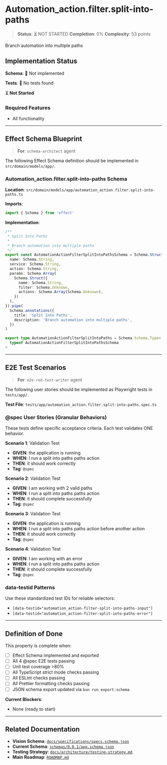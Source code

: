 # Automation_action.filter.split-into-paths

> **Status**: ⏳ NOT STARTED
> **Completion**: 0%
> **Complexity**: 53 points

Branch automation into multiple paths

## Implementation Status

**Schema**: 🔴 Not implemented

**Tests**: 🔴 No tests found

⏳ **Not Started**

### Required Features

- All functionality

---

## Effect Schema Blueprint

> **For**: `schema-architect` agent

The following Effect Schema definition should be implemented in `src/domain/models/app/`.

### Automation_action.filter.split-into-paths Schema

**Location**: `src/domain/models/app/automation_action.filter.split-into-paths.ts`

**Imports**:

```typescript
import { Schema } from 'effect'
```

**Implementation**:

```typescript
/**
 * Split Into Paths
 *
 * Branch automation into multiple paths
 */
export const AutomationActionFilterSplitIntoPathsSchema = Schema.Struct({
  name: Schema.String,
  service: Schema.String,
  action: Schema.String,
  params: Schema.Array(
    Schema.Struct({
      name: Schema.String,
      filter: Schema.Unknown,
      actions: Schema.Array(Schema.Unknown),
    })
  ),
}).pipe(
  Schema.annotations({
    title: 'Split Into Paths',
    description: 'Branch automation into multiple paths',
  })
)

export type AutomationActionFilterSplitIntoPaths = Schema.Schema.Type<
  typeof AutomationActionFilterSplitIntoPathsSchema
>
```

---

## E2E Test Scenarios

> **For**: `e2e-red-test-writer` agent

The following user stories should be implemented as Playwright tests in `tests/app/`.

**Test File**: `tests/app/automation_action.filter.split-into-paths.spec.ts`

### @spec User Stories (Granular Behaviors)

These tests define specific acceptance criteria. Each test validates ONE behavior.

**Scenario 1**: Validation Test

- **GIVEN**: the application is running
- **WHEN**: I run a split into paths paths action
- **THEN**: it should work correctly
- **Tag**: `@spec`

**Scenario 2**: Validation Test

- **GIVEN**: I am working with 2 valid paths
- **WHEN**: I run a split into paths paths action
- **THEN**: it should complete successfully
- **Tag**: `@spec`

**Scenario 3**: Validation Test

- **GIVEN**: the application is running
- **WHEN**: I run a split into paths paths action before another action
- **THEN**: it should work correctly
- **Tag**: `@spec`

**Scenario 4**: Validation Test

- **GIVEN**: I am working with an error
- **WHEN**: I run a split into paths paths action
- **THEN**: it should complete successfully
- **Tag**: `@spec`

### data-testid Patterns

Use these standardized test IDs for reliable selectors:

- `[data-testid="automation_action-filter-split-into-paths-input"]`
- `[data-testid="automation_action-filter-split-into-paths-error"]`

---

## Definition of Done

This property is complete when:

- [ ] Effect Schema implemented and exported
- [ ] All 4 @spec E2E tests passing
- [ ] Unit test coverage >80%
- [ ] All TypeScript strict mode checks passing
- [ ] All ESLint checks passing
- [ ] All Prettier formatting checks passing
- [ ] JSON schema export updated via `bun run export:schema`

**Current Blockers**:

- None (ready to start)

---

## Related Documentation

- **Vision Schema**: [`docs/specifications/specs.schema.json`](../specs.schema.json)
- **Current Schema**: [`schemas/0.0.1/app.schema.json`](../../schemas/0.0.1/app.schema.json)
- **Testing Strategy**: [`docs/architecture/testing-strategy.md`](../../architecture/testing-strategy.md)
- **Main Roadmap**: [`ROADMAP.md`](../../../ROADMAP.md)
